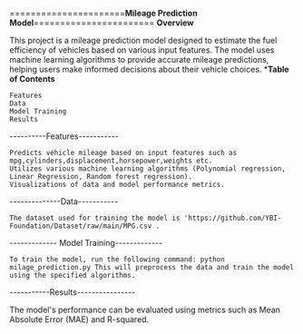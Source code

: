 ======================**Mileage Prediction Model**=======================
****************Overview****************

This project is a mileage prediction model designed to estimate the fuel efficiency of vehicles based on various input features. The model uses machine learning algorithms to provide accurate mileage predictions, helping users make informed decisions about their vehicle choices.
*****************Table of Contents****************

    Features
    Data
    Model Training
    Results

----------Features-----------

    Predicts vehicle mileage based on input features such as mpg,cylinders,displacement,horsepower,weights etc.
    Utilizes various machine learning algorithms (Polynomial regression, Linear Regression, Random forest regression).
    Visualizations of data and model performance metrics.
--------------Data-----------

    The dataset used for training the model is 'https://github.com/YBI-Foundation/Dataset/raw/main/MPG.csv . 
------------- Model Training-------------

    To train the model, run the following command: python milage_prediction.py This will preprocess the data and train the model using the specified algorithms.

-----------Results----------------

The model's performance can be evaluated using metrics such as Mean Absolute Error (MAE) and R-squared.

